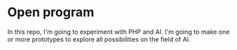 # Open program
In this repo, I'm going to experiment with PHP and AI. I'm going to make one or more prototypes to explore all possibilities on the field of AI.